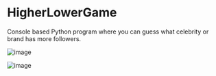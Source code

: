 # HigherLowerGame
Console based Python program where you can guess what celebrity or brand has more followers.

![image](https://user-images.githubusercontent.com/55329336/218324650-1e0487f3-c8ea-424d-ab67-166adfa18fde.png)

![image](https://user-images.githubusercontent.com/55329336/218324659-2c15d0ba-b74b-4fd7-ade4-0f5d69fe2852.png)
